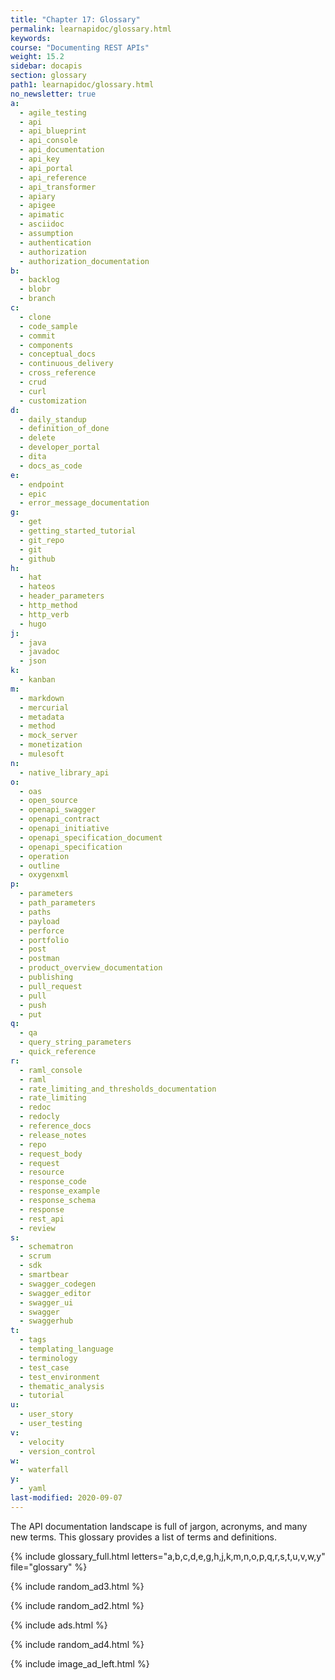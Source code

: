 ```yaml
---
title: "Chapter 17: Glossary"
permalink: learnapidoc/glossary.html
keywords:
course: "Documenting REST APIs"
weight: 15.2
sidebar: docapis
section: glossary
path1: learnapidoc/glossary.html
no_newsletter: true
a:
  - agile_testing
  - api
  - api_blueprint
  - api_console
  - api_documentation
  - api_key
  - api_portal
  - api_reference
  - api_transformer
  - apiary
  - apigee
  - apimatic
  - asciidoc
  - assumption
  - authentication
  - authorization
  - authorization_documentation
b:
  - backlog
  - blobr
  - branch
c:
  - clone
  - code_sample
  - commit
  - components
  - conceptual_docs
  - continuous_delivery
  - cross_reference
  - crud
  - curl
  - customization
d:
  - daily_standup
  - definition_of_done
  - delete
  - developer_portal
  - dita
  - docs_as_code
e:
  - endpoint
  - epic
  - error_message_documentation
g:
  - get
  - getting_started_tutorial
  - git_repo
  - git
  - github
h:
  - hat
  - hateos
  - header_parameters
  - http_method
  - http_verb
  - hugo
j:
  - java
  - javadoc
  - json
k:
  - kanban
m:
  - markdown
  - mercurial
  - metadata
  - method
  - mock_server
  - monetization
  - mulesoft
n:
  - native_library_api
o:
  - oas
  - open_source
  - openapi_swagger
  - openapi_contract
  - openapi_initiative
  - openapi_specification_document
  - openapi_specification
  - operation
  - outline
  - oxygenxml
p:
  - parameters
  - path_parameters
  - paths
  - payload
  - perforce
  - portfolio
  - post
  - postman
  - product_overview_documentation
  - publishing
  - pull_request
  - pull
  - push
  - put
q:
  - qa
  - query_string_parameters
  - quick_reference
r:
  - raml_console
  - raml
  - rate_limiting_and_thresholds_documentation
  - rate_limiting
  - redoc
  - redocly
  - reference_docs
  - release_notes
  - repo
  - request_body
  - request
  - resource
  - response_code
  - response_example
  - response_schema
  - response
  - rest_api
  - review
s:
  - schematron
  - scrum
  - sdk
  - smartbear
  - swagger_codegen
  - swagger_editor
  - swagger_ui
  - swagger
  - swaggerhub
t:
  - tags
  - templating_language
  - terminology
  - test_case
  - test_environment
  - thematic_analysis
  - tutorial
u:
  - user_story
  - user_testing
v:
  - velocity
  - version_control
w:
  - waterfall
y:
  - yaml
last-modified: 2020-09-07
---
```


The API documentation landscape is full of jargon, acronyms, and many new terms. This glossary provides a list of terms and definitions.

{% include glossary_full.html letters="a,b,c,d,e,g,h,j,k,m,n,o,p,q,r,s,t,u,v,w,y" file="glossary" %}

{% include random_ad3.html %}

{% include random_ad2.html %}

{% include ads.html %}

{% include random_ad4.html %}

{% include image_ad_left.html %}
